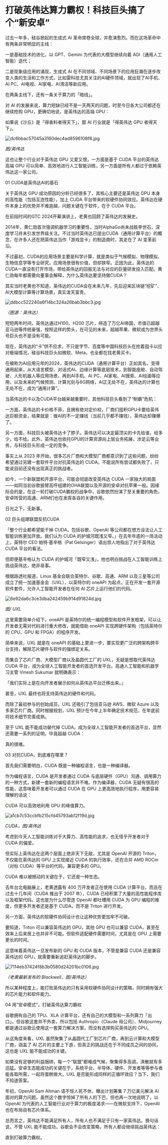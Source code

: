 # 打破英伟达算力霸权！科技巨头搞了个“新安卓”

过去一年多，硅谷掀起的生成式 AI 革命席卷全球，并愈演愈烈。而在这场革命中有两条非常明显的主线：

一是基础技术的进化，以 GPT、Gemini 为代表的大模型继续向着 AGI（通用人工智能）迭代；

二是现象级应用的涌现，生成式 AI 在不同领域、不同场景下的应用狂潮在逐步改变人类的生活和工作方式，比如雷科技尤其关注的AI硬件领域，就出现了AI手机、AI
PC、AI电视、AI家电、AI清洁等新应用。

在两条主线下，还有一条关于算力的「暗线」。

对 AI 的发展来说，算力短缺已经不是一天两天的问题，时至今日各大公司都还在继续抢购 GPU，更确切地说，是英伟达的高端 GPU：

如果说《沙丘》是「得香料者得天下」，那 AI 行业就是「得英伟达 GPU 者得天下」。

![dc6bbac57045a3160dec4ad8596108f8.jpg](https://raw.githubusercontent.com/qqhsx/qqnews_image/main/2024/03/28/打破英伟达算力霸权！科技巨头搞了个“新安卓”/dc6bbac57045a3160dec4ad8596108f8.jpg)

 _图/英伟达_

这也让整个行业对于英伟达 GPU 又爱又恨，一方面是基于 CUDA 平台的英伟达高端 GPU
可以简单、高效地进行人工智能训练，另一方面是所有人都过于依赖英伟达这一家公司。

01 CUDA是英伟达AI的基石

关于英伟达 GPU 成功原因的分析已经很多了，其核心主要还是英伟达 GPU 本身的高性能（包括互连性能），加上 CUDA
平台带来的软硬件协同效应。英伟达在硬件本身上的优势并不难逾越，问题关键在于软件，在于 CUDA 平台。

在前段时间的GTC 2024开幕演讲上，老黄也回顾了英伟达的发展史。

2014年，黄仁勋首次强调机器学习的重要性，当时AlphaGo尚未战胜李世石，深度学习并未引发世界级关注。不过当时英伟达已提出CUDA（通用计算平台）的概念，在许多人还在把英伟达当作「游戏显卡」的制造商时，其走在了
AI 变革前沿。

不过最初，CUDA的应用场景主要是科学计算，就是类似于气候模拟、物理模拟、生物信息学等专业研究，应用场景很有价值，但却狭窄。正因为此，英伟达的CUDA一直没有打开市场，带给英伟达的回报无法与对应的巨量研发投入匹配。黄仁勋每年都需要向董事会解释，为什么英伟达要坚持做CUDA？

其实当时老黄也不知道，英伟达的CUDA会在未来几年，先后迎来区块链“挖矿”、AI大模型计算等计算场景，真实泼天富贵。

![ddbcc522240a6f14bc324a26bab3bbc3.jpg](https://raw.githubusercontent.com/qqhsx/qqnews_image/main/2024/03/28/打破英伟达算力霸权！科技巨头搞了个“新安卓”/ddbcc522240a6f14bc324a26bab3bbc3.jpg)

_（图源：英伟达）_

短短两年时间，英伟达通过H100、H200
芯片，缔造了万亿AI帝国，市值已超越亚马逊等传统豪强，按照这样的势头，在可见的未来，超越苹果、微软成为世界头号巨头也不是没有可能。

现在，英伟达的“卡”供不应求，不只是字节、百度等中国科技巨头在抢着囤卡以应对极端情况，硅谷科技巨头如微软、Meta，也全都在找老黄买卡。

在被称为AI应用元年的2024，英伟达的CUDA（通用计算平台）正如其名，变得通用起来，从大语言模型、对话式AI、边缘计算等底层技术，到智能座舱、自动驾驶、人形机器人等应用场景，再到AI手机、AI
PC、AI家电、AI搜索、AI绘画等应用，以及未来的气候预测、计算光刻与6G网络，AI正无处不在，英伟达的计算也无处不在，成为“通用计算”。

当英伟达的卡以及CUDA平台越来越重要时，其他科技巨头看到了“制霸”危机：

一方面，英伟达的卡价格不菲，且拥有绝对定价权，厂商们囤积GPU卡要给英伟达巨额资金，结果就是：做AI的不一定赚钱（当前几乎都不赚钱），英伟达却赚爆了。

另一方面，科技巨头被英伟达卡了脖子。英伟达可以决定最顶尖的卡先给谁，给多少，给不给。此外，英伟达也依托GPU的计算资源向上层业务拓展，涉足云等业务，与科技巨头形成一定的竞争。

事实上从 2023 年开始，很多芯片厂商和大模型厂商都意识到了这些问题，纷纷希望通过另建一套软件平台对抗英伟达的
CUDA。不能说所有尝试都失败了，只能说目前还没有出现真正的挑战者。

如今，一个新联盟和开源平台，可能会彻底改变英伟达 CUDA
一家独大的局面——如同当初谷歌振臂高呼组建的OHA联盟以及开源的安卓对抗苹果一般。因缘际会的是，在这一轮打破CUDA霸权的战争中，谷歌依然扮演了至关重要的角色，安卓阵营的高通、ARM们也在发挥各自的关键作用。

日光之下，无新事。

02 巨头组建联盟反抗CUDA

「整个行业都希望能干掉 CUDA，包括谷歌、OpenAI 等公司都在想方设法让人工智能训练更加开放。我们认为 CUDA
的护城河既浅又窄。」在去年年底的一场活动上，英特尔 CEO 帕特·基辛格（Pat Gelsinger）语出惊人地指出了对于英伟达 CUDA 平台的看法。

但即便基辛格认为 CUDA 的护城河「既窄又浅」，他也明白挑战在人工智能训练上挑战英伟达，绝非易事。

根据路透社报道，Linux 基金会联合英特尔、谷歌、高通、ARM 以及三星等公司成立了统一加速基金会（UXL），以英特尔的 oneAPI
为起点，正在开发一套开源软件套件，允许人工智能开发者在任何 AI 芯片上运行他们的代码。

![6e92da6c3ce3dba242459b914d91824d.jpg](https://raw.githubusercontent.com/qqhsx/qqnews_image/main/2024/03/28/打破英伟达算力霸权！科技巨头搞了个“新安卓”/6e92da6c3ce3dba242459b914d91824d.jpg)

_图/ UXL_

这里需要简单介绍下，oneAPI 是英特尔的统一编程模型和软件开发框架，可以让开发者无需对代码进行重大修改，就能借助 oneAPI
实现跨硬件架构（包括英特尔的 CPU、GPU 和 FPGA）的程序开发。

简单来说，UXL 就是在 oneAPI 的基础上更进一步，要实现更广泛的跨架构跨平台支持，解除芯片硬件与软件的强绑定关系。

而集合了芯片厂商、大模型厂商以及晶圆代工厂的 UXL，无疑是想取代英伟达 CUDA 平台，成为全球人工智能开发者的首选开发平台。高通人工智能和机器学习主管
Vinesh Sukumar 就明确表示：

「我们实际上是在向开发者展示如何从英伟达平台迁移出来。」

甚至，UXL 最终也将支持英伟达的硬件和代码。

而除了最初参与的创始成员，UXL 还吸引了包括亚马逊 AWS、微软 Azure 以及多家芯片厂商。同时根据规划，UXL
预计在今年上半年确定技术规范，在年底前将技术细节完善成熟。

至于 UXL 能不能成功替代掉 CUDA，成为全球人工智能开发者的首选平台，显然还需要一系列的证明，毕竟超越 CUDA：

真的很难。

03 对抗CUDA，到底难在哪里？

首先我们需要明白，CUDA 既是一种编程语言，也是一种编译器。

作为编程语言，CUDA 是开发者通过 CUDA 与底层硬件（GPU）沟通、调用算力的一种方式，新建一套新的编程语言并不难。作为编译器，CUDA
无疑有很高的性能，这意味着开发者可以通过 CUDA 在 GPU 上更高效地执行程序，用更容易理解的话说：

CUDA 可以高效地利用 GPU 的峰值算力。

![a1cb7c53ccbfb215cfd45793ab12f19d.jpg](https://raw.githubusercontent.com/qqhsx/qqnews_image/main/2024/03/28/打破英伟达算力霸权！科技巨头搞了个“新安卓”/a1cb7c53ccbfb215cfd45793ab12f19d.jpg)

_CUDA，图/英伟达_

考虑到今天人工智能训练对于大算力、高性能的追求，也无怪乎开发者对于 CUDA 的偏爱。

但实际上英伟达在这两个层面上绝非天下无敌，尤其是 OpenAI 开源的 Triton，不仅能在英伟达的 GPU 上实现接近 CUDA 的执行效率，还在合并
AMD ROCm（对标 CUDA）等平台的代码，兼容更多的 GPU。

CUDA 难以被撼动的关键在于，它还是一种生态。

去年台北电脑展上，老黄透露有 400 万开发者正在使用 CUDA 计算平台。而且在过去十几年间（CUDA 推出于 2007 年），CUDA
已经积累了大量的高性能程序库以及框架代码。这也是为什么尽管连 OpenAI 都吐槽用 CUDA 为 GPU 编程的难度，但更多开发者还是基于
CUDA，而不是 Triton 进行开发。

另一方面，英伟达的软硬件协同设计也让这种优势更加牢不可破。

要知道，Triton 可以兼容英伟达的 GPU，其他 GPU 也可以兼容 CUDA，甚至在效率上后来居上也并非不可能。但软件适配硬件需要时间，尤其是在
GPU 上需要更长的时间。

这意味着英伟达一旦发布新的 GPU 和 CUDA 版本，不管是兼容 CUDA 还是兼容英伟达的 GPU，就需要重新追赶英伟达的脚步。

![7114eb37424f8b3b0580d24201bc0106.jpg](https://raw.githubusercontent.com/qqhsx/qqnews_image/main/2024/03/28/打破英伟达算力霸权！科技巨头搞了个“新安卓”/7114eb37424f8b3b0580d24201bc0106.jpg)

_（老黄最新发布的 Blackwell，图/英伟达）_

所以某种程度上，能打败英伟达的只有采用软硬件协同设计的策略，同时拥有强大的芯片能力和软件能力。

04 用“安卓模式”，打破英伟达算力霸权

谷歌拥有自己的 TPU、XLA 计算平台，还有自己的大模型和一系列算力「出口」。但谷歌这套并不外卖，所以包括 Authropic（Claude
母公司）、Midjourney 都是通过谷歌云使用这一套算力解决方案，而没有选择购买英伟达的 GPU。

从这角度来看，UXL 虽然聚集了从晶圆代工厂到芯片厂商，再到云计算和大模型厂商，涵盖了 AI 芯片的主要上下游，但真正的挑战还在于不同成员之间的协同，这也是
UXL 能不能成功的关键。

如果没有足够的利益捆绑，每一个“联盟”都难成气候，聚集得多高调，涣散就有多迅猛。安卓生态能成功的关键在于，系统平台、半导体、硬件、开发者等等参与者能各取所需，一起将蛋糕做大。UXL
是否能形成同样的正循环效应？当下，我们不知道答案。

年初，OpenAI Sam Altman 语不惊人死不休，曝出计划筹集 7 万亿美元解决 AI
面对的算力问题。虽然这个数字惊掉了所有人的下巴，但也再一次地说明了，以 OpenAI
为代表的人工智能行业对于算力的极度渴求——在微软支持下，OpenAI也在布局自有芯片体系。

总而言之，英伟达不能满足所有人，所有人也不满足于只有一家英伟达。换句话说，不管 UXL 能不能成功，谷歌会不会改变策略，所有人都会继续挑战英伟达：

直到打破算力霸权。

